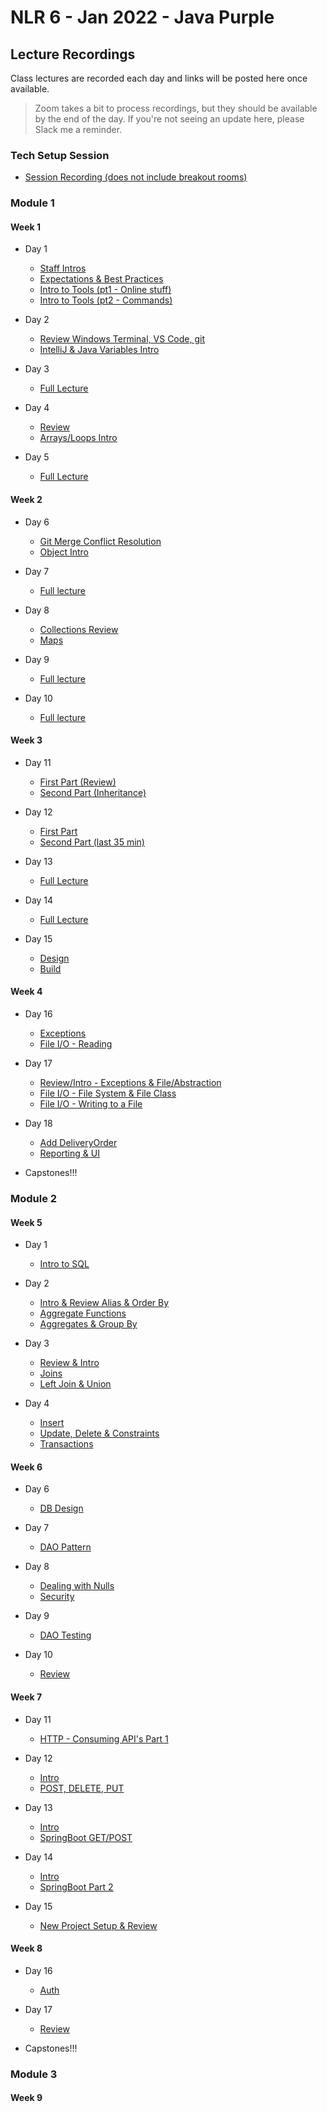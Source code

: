 # NLR 6 - Jan 2022 - Java Purple

## Lecture Recordings

Class lectures are recorded each day and links will be posted here once available.

> Zoom takes a bit to process recordings, but they should be available by the end of the day. If you're not seeing an update here, please Slack me a reminder. 

### Tech Setup Session

- [Session Recording (does not include breakout rooms)](https://techelevator.zoom.us/rec/share/s9Yc0Jl9imcNM11cg-sc3Cxy46gJP9MOHNkNVkPIkSLPWlP7ECW16p0LUlaZ8-p4.dauZwb8hoBn3Twxa?startTime=1642178228000)

### Module 1

#### Week 1
- Day 1 
    - [Staff Intros](https://techelevator.zoom.us/rec/share/SnxMoNyr3K0RKQqfyyxBhpHIWXY7eqyf91ARoaRCO0IEulfKnkoiRG_VQU7ULQrd.hji8RgloBdzWL9R5?startTime=1642427204000)
    - [Expectations & Best Practices](https://techelevator.zoom.us/rec/share/SnxMoNyr3K0RKQqfyyxBhpHIWXY7eqyf91ARoaRCO0IEulfKnkoiRG_VQU7ULQrd.hji8RgloBdzWL9R5?startTime=1642433280000)
    - [Intro to Tools (pt1 - Online stuff)](https://techelevator.zoom.us/rec/share/AszLjjHPnRYbsi65-lQW0XsE47QrmM3vfCCovySyCuuBO4kJ9ChCSK8qnsALrLhQ.MxWA8mraTWhLAxUN?startTime=1642442904000)
    - [Intro to Tools (pt2 - Commands)](https://techelevator.zoom.us/rec/share/AszLjjHPnRYbsi65-lQW0XsE47QrmM3vfCCovySyCuuBO4kJ9ChCSK8qnsALrLhQ.MxWA8mraTWhLAxUN?startTime=1642449932000)

- Day 2
    - [Review Windows Terminal, VS Code, git](https://techelevator.zoom.us/rec/share/EmThean-h23DpJeD3ySz719rLOcC56WZlHMbtJZEY-kZgDxF76xKSaCjNva7T3e4.TVUVCQ_IBq97MZVx?startTime=1642516977000)
    - [IntelliJ & Java Variables Intro](https://techelevator.zoom.us/rec/share/EmThean-h23DpJeD3ySz719rLOcC56WZlHMbtJZEY-kZgDxF76xKSaCjNva7T3e4.TVUVCQ_IBq97MZVx?startTime=1642522118000)

- Day 3 
    - [Full Lecture](https://techelevator.zoom.us/rec/share/xjbtsqm7_om6LsaksCvzFWdt2Te-BNmLRrBgbeY_VO9MoFm4qlVrJs1LUetgR0iC.pTzzdNO2dancVfjB?startTime=1642603850000)

- Day 4 
    - [Review](https://techelevator.zoom.us/rec/share/ww-aAYTsmgpnAcyzc0p1_Lvlgw5AEHXP3zVVb1irQe5bop3iNKUJ8HecH3EWqz05.-Y9Qa8sOaT2Zm6CY?startTime=1642690137000)
    - [Arrays/Loops Intro](https://techelevator.zoom.us/rec/share/ww-aAYTsmgpnAcyzc0p1_Lvlgw5AEHXP3zVVb1irQe5bop3iNKUJ8HecH3EWqz05.-Y9Qa8sOaT2Zm6CY?startTime=1642698678000)

- Day 5
    - [Full Lecture](https://techelevator.zoom.us/rec/share/MDivs2gNDFglOxg9malqsYPCZyoVBCh6lR2D59bDdmydL8XGBLPzKs_fxL0dW7CZ.UAb5ks263QVoe3CD?startTime=1642776451000)

#### Week 2
- Day 6 
    - [Git Merge Conflict Resolution](https://techelevator.zoom.us/rec/share/GHhzFxM_6sp2wg9xItP8J65bRnoLakLLd4wkuoYZnRNOwnAohmtL5AAETKLPQBPV.RKxZrmKONBdX0fVY?startTime=1643035821000)
    - [Object Intro](https://techelevator.zoom.us/rec/share/GHhzFxM_6sp2wg9xItP8J65bRnoLakLLd4wkuoYZnRNOwnAohmtL5AAETKLPQBPV.RKxZrmKONBdX0fVY?startTime=1643040748000)

- Day 7 
    - [Full lecture](https://techelevator.zoom.us/rec/share/P6-tyJ0W15syPIzIig4lJfvCHlmu0l04oqnDVDUOJ4_A4dARjEMM2nQvNM23_OxV.anO39EeJ_NJvyxlU?startTime=1643122147000)

- Day 8
    - [Collections Review](https://techelevator.zoom.us/rec/share/BVf5uia0xvO3YmvdMQ7RF4ynl4vA5zjBrJ0yu5n6C0fQDOGYvTrvleE1ZY4uT1k.hRa-TlMU-uQYxxLL?startTime=1643207939000)
    - [Maps](https://techelevator.zoom.us/rec/share/BVf5uia0xvO3YmvdMQ7RF4ynl4vA5zjBrJ0yu5n6C0fQDOGYvTrvleE1ZY4uT1k.hRa-TlMU-uQYxxLL?startTime=1643214203000)

- Day 9
    - [Full lecture](https://techelevator.zoom.us/rec/share/bNTyf_WZO8GdSva_6novzKQkIxjlBqGDOQz5plIkSr8lKnxVvhVejXfAo0GNfb4r.Px5JYdTc0D8WNJw5?startTime=1643295298000)

- Day 10
    - [Full lecture](https://techelevator.zoom.us/rec/share/kdAD0QU1pEm0WT1pA4xiWjwdVoWLPbJMld0VjSa1Eim-KDCy8bX050E6tgZ4BXD2.T1PkztieS8PD81BG?startTime=1643381241000)

#### Week 3

- Day 11 
    - [First Part (Review)](https://techelevator.zoom.us/rec/share/tE3AIwxHXTlX7hqITgxH7r31rgJfmLg5zZhF-6uX2X2araOBlPER3mcuGDxFGfs.HTp0XNVXI9K_iQqk?startTime=1643639989000)
    - [Second Part (Inheritance)](https://techelevator.zoom.us/rec/share/tE3AIwxHXTlX7hqITgxH7r31rgJfmLg5zZhF-6uX2X2araOBlPER3mcuGDxFGfs.HTp0XNVXI9K_iQqk?startTime=1643644812000)

- Day 12
    - [First Part](https://techelevator.zoom.us/rec/share/bUtU2GJFOtT8AGq9sVfuxKIYIcCRukqU7cmwf89h_x4fIxUkir8PIvZ6CGFY8G4.6XmSJWPOy4tzTSE-?startTime=1643727323000)
    - [Second Part (last 35 min)](https://techelevator.zoom.us/rec/share/bUtU2GJFOtT8AGq9sVfuxKIYIcCRukqU7cmwf89h_x4fIxUkir8PIvZ6CGFY8G4.6XmSJWPOy4tzTSE-?startTime=1643736734000)

- Day 13
    - [Full Lecture](https://techelevator.zoom.us/rec/share/CSTqOjra-LnABaDSiGDrRDp9lrNUGB2PQSP_HlwYmn-fq2FjepPp6KldeaMXNo53.EijnLHJvspezX9Tn?startTime=1643813513000)

- Day 14
    - [Full Lecture](https://techelevator.zoom.us/rec/share/VVTExyVFKKok01iLg6MvpHLm2N5CfUW28Gqz-DHKXkEL0RT14Fb-d6VPwsocAuv4.qfMtNUpIiN7rvHlD?startTime=1643899979000)

- Day 15
    - [Design](https://techelevator.zoom.us/rec/share/27UCM242lR3ayzH5-yVjV0tL5KmSY_hixeQ5cU_yEyr2GgK6UkKH0Ce1-9LncXq9.SCbxcnNOeljQ3HwZ?startTime=1643987614000)
    - [Build](https://techelevator.zoom.us/rec/share/27UCM242lR3ayzH5-yVjV0tL5KmSY_hixeQ5cU_yEyr2GgK6UkKH0Ce1-9LncXq9.SCbxcnNOeljQ3HwZ?startTime=1643990420000)

#### Week 4

- Day 16
    - [Exceptions](https://techelevator.zoom.us/rec/share/2yRRDesHuywb4AQjeqbukoJlVhmSGgeIUte15xXeVacfuvnbNBRikfNKKMUCZl8q.sblgQ03qpq-LBGeo?startTime=1644245440000)
    - [File I/O - Reading](https://techelevator.zoom.us/rec/share/2yRRDesHuywb4AQjeqbukoJlVhmSGgeIUte15xXeVacfuvnbNBRikfNKKMUCZl8q.sblgQ03qpq-LBGeo?startTime=1644251229000)

- Day 17
    - [Review/Intro - Exceptions & File/Abstraction](https://techelevator.zoom.us/rec/share/RQhmR712LZ7QhVCeKyQfjLKAYRuWrCcohhdgqHXcISrCvpleusRRKyKDzXzyOumk.ZgYGQml3ukVjXFlw?startTime=1644330760000)
    - [File I/O - File System & File Class](https://techelevator.zoom.us/rec/share/RQhmR712LZ7QhVCeKyQfjLKAYRuWrCcohhdgqHXcISrCvpleusRRKyKDzXzyOumk.ZgYGQml3ukVjXFlw?startTime=1644335271000)
    - [File I/O - Writing to a File](https://techelevator.zoom.us/rec/share/RQhmR712LZ7QhVCeKyQfjLKAYRuWrCcohhdgqHXcISrCvpleusRRKyKDzXzyOumk.ZgYGQml3ukVjXFlw?startTime=1644339885000)

- Day 18
    - [Add DeliveryOrder](https://techelevator.zoom.us/rec/share/Gx7xLujd2aVZPhtemac64Ud73-CaKY1fNseH9axBF3yuh7gj2HSkAU7DVZXIDrIZ.5lwzx5qvWkZHiRzX?startTime=1644418274000)
    - [Reporting & UI](https://techelevator.zoom.us/rec/share/Gx7xLujd2aVZPhtemac64Ud73-CaKY1fNseH9axBF3yuh7gj2HSkAU7DVZXIDrIZ.5lwzx5qvWkZHiRzX?startTime=1644421605000)

- Capstones!!!


### Module 2

#### Week 5

- Day 1
    - [Intro to SQL](https://techelevator.zoom.us/rec/share/Hh9OQmgRSvlhNwFaPvJ7nyilpdqVMjQECzDUlacfjc_UAB1qWCBalH0mXlUa5I0W.-1FESBF1ypSvLYCd?startTime=1644936021000)

- Day 2
    - [Intro & Review Alias & Order By](https://techelevator.zoom.us/rec/share/3ykB1pbDc7xuhsl5F9zko2jQFtoJb511_tfrjPE7MbJtLsO0xrCPgzQBku8g-Qo3.xgiMMv-0AC0W8xEs?startTime=1645022668000)
    - [Aggregate Functions](https://techelevator.zoom.us/rec/share/3ykB1pbDc7xuhsl5F9zko2jQFtoJb511_tfrjPE7MbJtLsO0xrCPgzQBku8g-Qo3.xgiMMv-0AC0W8xEs?startTime=1645026694000)
    - [Aggregates & Group By](https://techelevator.zoom.us/rec/share/3ykB1pbDc7xuhsl5F9zko2jQFtoJb511_tfrjPE7MbJtLsO0xrCPgzQBku8g-Qo3.xgiMMv-0AC0W8xEs?startTime=1645030275000)

- Day 3
    - [Review & Intro](https://techelevator.zoom.us/rec/share/kvRW9F2zx07IUB1dD1wqJAoXv8DmuRzuo8SH1ZWmQmcoJYioxdQYcJrlW1AdUsi3.9mWYSgCfY32f0Ql4?startTime=1645109444000)
    - [Joins](https://techelevator.zoom.us/rec/share/kvRW9F2zx07IUB1dD1wqJAoXv8DmuRzuo8SH1ZWmQmcoJYioxdQYcJrlW1AdUsi3.9mWYSgCfY32f0Ql4?startTime=1645114110000)
    - [Left Join & Union](https://techelevator.zoom.us/rec/share/kvRW9F2zx07IUB1dD1wqJAoXv8DmuRzuo8SH1ZWmQmcoJYioxdQYcJrlW1AdUsi3.9mWYSgCfY32f0Ql4?startTime=1645117088000)

- Day 4
    - [Insert](https://techelevator.zoom.us/rec/share/smsaqb_NG-Po4DoCq7AEYUbZz1Feyskv3c2CkKhodzNAsHkbz4R013f2jzTwRFM5.g_Ih_yV0HnhRS9PI?startTime=1645195833000)
    - [Update, Delete & Constraints](https://techelevator.zoom.us/rec/share/smsaqb_NG-Po4DoCq7AEYUbZz1Feyskv3c2CkKhodzNAsHkbz4R013f2jzTwRFM5.g_Ih_yV0HnhRS9PI?startTime=1645199991000)
    - [Transactions](https://techelevator.zoom.us/rec/share/smsaqb_NG-Po4DoCq7AEYUbZz1Feyskv3c2CkKhodzNAsHkbz4R013f2jzTwRFM5.g_Ih_yV0HnhRS9PI?startTime=1645203758000)

#### Week 6

- Day 6
    - [DB Design](https://techelevator.zoom.us/rec/share/KY1oYiwRj-NbIBaG5Zu1l7y1-YvLj1OhOR2fr6tJTvyCT0UZrb3zUQHuHh1Tg3zx.lwgsX6RNTX1tC4YV?startTime=1645454804000)

- Day 7
    - [DAO Pattern](https://techelevator.zoom.us/rec/share/WZhafcEP2G5U0J3h0pFdYSYhpqbmfZdotqp36y87Hhi_I98x5UVuoYsr8ED3T7q2.Mm187NRy5gmY3G_9?startTime=1645541379000)

- Day 8 
    - [Dealing with Nulls](https://techelevator.zoom.us/rec/share/46nl-Y6WH9sHNlnfwkDA6U0exhCdNQVjwJPDEfJ5wvixlz8B-gUTTCsu3hWzEOZX.T-vtyoOOQPI6m256?startTime=1645627985000)
    - [Security](https://techelevator.zoom.us/rec/share/46nl-Y6WH9sHNlnfwkDA6U0exhCdNQVjwJPDEfJ5wvixlz8B-gUTTCsu3hWzEOZX.T-vtyoOOQPI6m256?startTime=1645632062000)

- Day 9 
    - [DAO Testing](https://techelevator.zoom.us/rec/share/337yBSC0Sr11qdbZDkF-PfheqgQuyOHIiaK5PPwKk6Brol8_adZPitmPtXmGkmHQ.qsNKgKDg4nAZUsX9?startTime=1645714406000)

- Day 10
    - [Review](https://techelevator.zoom.us/rec/share/6pSdxR5V7LUpRPieXUEOVm_EYq5a8wpFypcr7eAGP3voh0cECDyYeUiLil4T7xZI.H84tlJy0KKlCEF4V?startTime=1645800663000)

#### Week 7

- Day 11
    - [HTTP - Consuming API's Part 1](https://techelevator.zoom.us/rec/share/7XZXZ0v9i-yHQoEnVB5I4OeU_cSMVi8PDvFnJYcKBQh9wASNUJJQ7Fb8BlSJCFUf.1M3RD6V9IosmwnV7?startTime=1646059274000)

- Day 12
    - [Intro](https://techelevator.zoom.us/rec/share/2SACKYqKLF3aN8D3gEDw6I9CC648mmpDinxgAHnZl8j4M_cOcq2LUb_-SOn25LtB.--K61R6VzqD2NFHa?startTime=1646147412000)
    - [POST, DELETE, PUT](https://techelevator.zoom.us/rec/share/2SACKYqKLF3aN8D3gEDw6I9CC648mmpDinxgAHnZl8j4M_cOcq2LUb_-SOn25LtB.--K61R6VzqD2NFHa?startTime=1646150252000)

- Day 13
    - [Intro](https://techelevator.zoom.us/rec/share/LtXtzlnT85BIRQrB8t4ZriZWDUwhlpETfuk1-H10nwmN5XG_9NhLx_D7-eS9LTMj.8gYEvK8ZbZ_palAF?startTime=1646233077000)
    - [SpringBoot GET/POST](https://techelevator.zoom.us/rec/share/LtXtzlnT85BIRQrB8t4ZriZWDUwhlpETfuk1-H10nwmN5XG_9NhLx_D7-eS9LTMj.8gYEvK8ZbZ_palAF?startTime=1646236994000)

- Day 14
    - [Intro](https://techelevator.zoom.us/rec/share/UivuajQlkCMb5aEfvkbO0uHjm1k6vHvT8nUUhuQBTf-UgklKvDM28g80FTWkN_c.k00Ng6SHKuvOc7-s?startTime=1646318840000)
    - [SpringBoot Part 2](https://techelevator.zoom.us/rec/share/UivuajQlkCMb5aEfvkbO0uHjm1k6vHvT8nUUhuQBTf-UgklKvDM28g80FTWkN_c.k00Ng6SHKuvOc7-s?startTime=1646322823000)

- Day 15
    - [New Project Setup & Review](https://techelevator.zoom.us/rec/share/bx5oPN_9TNwJQ5UtpaCwnw6YxR9emEI5ymCKHXkWiUMHP00tEu3aUawDcsRv2rgo.pV8436dVV4eGp3--?startTime=1646404762000)

#### Week 8 

- Day 16
    - [Auth](https://techelevator.zoom.us/rec/share/qPlSYaKdmCNc7fPy2ONEeZuiM_GU5hnpkbJ4ODXbKtpaj7xz9xqr8SdVOXlhDmVx.fjyuIrwSLBSfmKhN?startTime=1646664512000)

- Day 17
    - [Review]()

- Capstones!!!


### Module 3

#### Week 9

